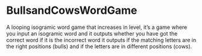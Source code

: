 # BullsandCowsWordGame
A looping isogramic word game that increases in level, it’s a game where you input an isogramic word and it outputs whether you have got the correct word if it is the incorrect word it outputs if the matching letters are in the right positions (bulls) and if the letters are in different positions (cows). 
